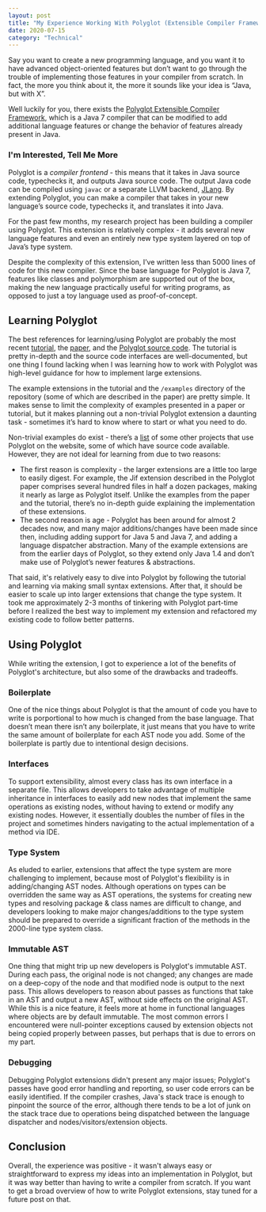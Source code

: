 ```yaml
---
layout: post
title: "My Experience Working With Polyglot (Extensible Compiler Framework)"
date: 2020-07-15
category: "Technical"
---
```


Say you want to create a new programming language, and you want it to have advanced object-oriented features but don’t want to go through the trouble of implementing those features in your compiler from scratch. In fact, the more you think about it, the more it sounds like your idea is “Java, but with X”. 

Well luckily for you, there exists the [Polyglot Extensible Compiler Framework](https://www.cs.cornell.edu/Projects/polyglot/), which is a Java 7 compiler that can be modified to add additional language features or change the behavior of features already present in Java. 

### I'm Interested, Tell Me More

Polyglot is a _compiler frontend_ - this means that it takes in Java source code, typechecks it, and outputs Java source code. The output Java code can be compiled using `javac` or a separate LLVM backend, [JLang](https://polyglot-compiler.github.io/JLang/). By extending Polyglot, you can make a compiler that takes in your new language’s source code, typechecks it, and translates it into Java. 

For the past few months, my research project has been building a compiler using Polyglot. This extension is relatively complex - it adds several new language features and even an entirely new type system layered on top of Java’s type system. 

Despite the complexity of this extension, I’ve written less than 5000 lines of code for this new compiler. Since the base language for Polyglot is Java 7, features like classes and polymorphism are supported out of the box, making the new language practically useful for writing programs, as opposed to just a toy language used as proof-of-concept.

## Learning Polyglot

The best references for learning/using Polyglot are probably the most recent [tutorial](http://www.cs.cornell.edu/Projects/polyglot/pldi14/tutorial/), the [paper](http://www.cs.cornell.edu/nystrom/papers/polyglot.pdf), and the [Polyglot source code](https://github.com/polyglot-compiler/polyglot). The tutorial is pretty in-depth and the source code interfaces are well-documented, but one thing I found lacking when I was learning how to work with Polyglot was high-level guidance for how to implement large extensions. 

The example extensions in the tutorial and the `/examples` directory of the repository (some of which are described in the paper) are pretty simple. It makes sense to limit the complexity of examples presented in a paper or tutorial, but it makes planning out a non-trivial Polyglot extension a daunting task - sometimes it’s hard to know where to start or what you need to do.

Non-trivial examples do exist - there’s a [list](https://www.cs.cornell.edu/Projects/polyglot/) of some other projects that use Polyglot on the website, some of which have source code available. However, they are not ideal for learning from due to two reasons: 
- The first reason is complexity - the larger extensions are a little too large to easily digest. For example, the Jif extension described in the Polyglot paper comprises several hundred files in half a dozen packages, making it nearly as large as Polyglot itself. Unlike the examples from the paper and the tutorial, there’s no in-depth guide explaining the implementation of these extensions. 
- The second reason is age - Polyglot has been around for almost 2 decades now, and many major additions/changes have been made since then, including adding support for Java 5 and Java 7, and adding a language dispatcher abstraction. Many of the example extensions are from the earlier days of Polyglot, so they extend only Java 1.4 and don’t make use of Polyglot’s newer features & abstractions.

That said, it's relatively easy to dive into Polyglot by following the tutorial and learning via making small syntax extensions. After that, it should be easier to scale up into larger extensions that change the type system. It took me approximately 2-3 months of tinkering with Polyglot part-time before I realized the best way to implement my extension and refactored my existing code to follow better patterns.

## Using Polyglot

While writing the extension, I got to experience a lot of the benefits of Polyglot's architecture, but also some of the drawbacks and tradeoffs. 

### Boilerplate

One of the nice things about Polyglot is that the amount of code you have to write is porportional to how much is changed from the base language. That doesn’t mean there isn’t any boilerplate, it just means that you have to write the same amount of boilerplate for each AST node you add. Some of the boilerplate is partly due to intentional design decisions. 

### Interfaces

To support extensibility, almost every class has its own interface in a separate file. This allows developers to take advantage of multiple inheritance in interfaces to easily add new nodes that implement the same operations as existing nodes, without having to extend or modify any existing nodes. However, it essentially doubles the number of files in the project and sometimes hinders navigating to the actual implementation of a method via IDE. 

### Type System

As eluded to earlier, extensions that affect the type system are more challenging to implement, because most of Polyglot's flexibility is in adding/changing AST nodes. Although operations on types can be overridden the same way as AST operations, the systems for creating new types and resolving package & class names are difficult to change, and developers looking to make major changes/additions to the type system should be prepared to override a significant fraction of the methods in the 2000-line type system class.

### Immutable AST

One thing that might trip up new developers is Polyglot's immutable AST. During each pass, the original node is not changed; any changes are made on a deep-copy of the node and that modified node is output to the next pass. This allows developers to reason about passes as functions that take in an AST and output a new AST, without side effects on the original AST. While this is a nice feature, it feels more at home in functional languages where objects are by default immutable. The most common errors I encountered were null-pointer exceptions caused by extension objects not being copied properly between passes, but perhaps that is due to errors on my part.

### Debugging

Debugging Polyglot extensions didn't present any major issues; Polyglot's passes have good error handling and reporting, so user code errors can be easily identified. If the compiler crashes, Java's stack trace is enough to pinpoint the source of the error, although there tends to be a lot of junk on the stack trace due to operations being dispatched between the language dispatcher and nodes/visitors/extension objects. 

## Conclusion

Overall, the experience was positive - it wasn't always easy or straightforward to express my ideas into an implementation in Polyglot, but it was way better than having to write a compiler from scratch. If you want to get a broad overview of how to write Polyglot extensions, stay tuned for a future post on that.
